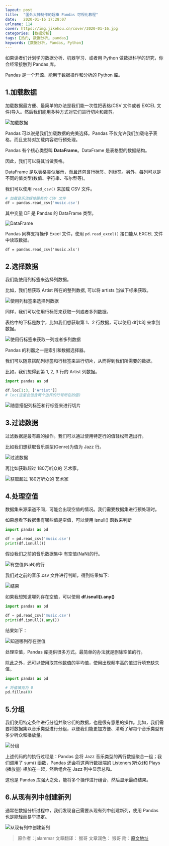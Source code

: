 ```yaml
---
layout: post
title:  "国外大神制作的超棒 Pandas 可视化教程"
date:   2020-01-16 17:28:07
urlname: 114
cover: https://img.jikehou.cn/cover/2020-01-16.jpg
categories: [数据分析]
tags: [热门, 数据分析, pandas]
keywords: [数据分析, Pandas, Python]
---
```

如果读者们计划学习数据分析、机器学习、或者用 Python 做数据科学的研究，你会经常接触到 Pandas 库。

Pandas 是一个开源、能用于数据操作和分析的 Python 库。
<!-- more -->
## 1.加载数据

加载数据最方便、最简单的办法是我们能一次性把表格(CSV 文件或者 EXCEL 文件)导入。然后我们能用多种方式对它们进行切片和裁剪。

![加载数据](https://img.jikehou.cn/img/20200116_1.jpg)

Pandas 可以说是我们加载数据的完美选择。Pandas 不仅允许我们加载电子表格，而且支持对加载内容进行预处理。

Pandas 有个核心类型叫 **DataFrame**。DataFrame 是表格型的数据结构。

因此，我们可以将其当做表格。

DataFrame 是以表格类似展示，而且还包含行标签、列标签。另外，每列可以是不同的值类型(数值、字符串、布尔型等)。

我们可以使用 `read_csv()` 来加载 CSV 文件。

```python
# 加载音乐流媒体服务的 CSV 文件
df = pandas.read_csv('music.csv')
```

其中变量 DF 是 Pandas 的 DataFrame 类型。

![DataFrame](https://img.jikehou.cn/img/20200116_2.jpg)

Pandas 同样支持操作 Excel 文件，使用 `pd.read_excel()` 接口能从 EXCEL 文件中读取数据。

```
df = pandas.read_csv('music.xls')
```

## 2.选择数据

我们能使用列标签来选择列数据。

比如，我们想获取 Artist 所在的整列数据, 可以将 artists 当做下标来获取。

![使用列标签来选择列数据](https://img.jikehou.cn/img/20200116_3.jpg)

同样，我们可以使用行标签来获取一列或者多列数据。

表格中的下标是数字，比如我们想获取第 1、2 行数据，可以使用 df[1:3] 来拿到数据。

![使用行标签来获取一列或者多列数据](https://img.jikehou.cn/img/20200116_4.jpg)

Pandas 的利器之一是索引和数据选择器。

我们可以随意搭配列标签和行标签来进行切片，从而得到我们所需要的数据。

比如，我们想得到第 1, 2, 3 行的 Artist 列数据。

```python
import pandas as pd

df.loc[1:3, ['Artist']]
# loc(这里会包含两个边界的行号所在的值)
```

![随意搭配列标签和行标签来进行切片](https://img.jikehou.cn/img/20200116_5.jpg)


## 3.过滤数据

过滤数据是最有趣的操作。我们可以通过使用特定行的值轻松筛选出行。

比如我们想获取音乐类型(Genre)为值为 Jazz 行。

![过滤数据](https://img.jikehou.cn/img/20200116_6.jpg)

再比如获取超过 180万听众的 艺术家。

![获取超过 180万听众的 艺术家](https://img.jikehou.cn/img/20200116_7.jpg)


## 4.处理空值

数据集来源渠道不同，可能会出现空值的情况。我们需要数据集进行预处理时。

如果想看下数据集有哪些值是空值，可以使用 isnull() 函数来判断

```python
import pandas as pd

df = pd.read_csv('music.csv')
print(df.isnull())
```

假设我们之前的音乐数据集中 有空值(NaN)的行。

![有空值(NaN)的行](https://img.jikehou.cn/img/20200116_8.jpg)

我们对之前的音乐.csv 文件进行判断，得到结果如下:

![结果](https://img.jikehou.cn/img/20200116_9.jpg)

如果我想知道哪列存在空值，可以使用 **df.isnull().any()**

```python
import pandas as pd

df = pd.read_csv('music.csv')
print(df.isnull().any())
```

结果如下：

![知道哪列存在空值](https://img.jikehou.cn/img/20200116_10.jpg)

处理空值，Pandas 库提供很多方式。最简单的办法就是删除空值的行。


除此之外，还可以使用取其他数值的平均值，使用出现频率高的值进行填充缺失值。

```python
import pandas as pd

# 将值填充为 0
pd.fillna(0)
```

## 5.分组

我们使用特定条件进行分组并聚它们的数据，也是很有意思的操作。比如，我们需要将数据集以音乐类型进行分组，以便我们能更加方便、清晰了解每个音乐类型有多少听众和播放量。

![分组](https://img.jikehou.cn/img/20200116_11.jpg)


上述代码的的执行过程是：Pandas 会将 Jazz 音乐类型的两行数据聚合一组；我们调用了 sum() 函数，Pandas 还会将这两行数据端的 Listeners(听众)和 Plays (播放量) 相加在一起，然后组合在 Jazz 列中显示总和。

这也是 Pandas 库强大之处，能将多个操作进行组合，然后显示最终结果。

## 6.从现有列中创建新列

通常在数据分析过程中，我们发现自己需要从现有列中创建新列，使用 Pandas 也是能轻而易举搞定。

![从现有列中创建新列](https://img.jikehou.cn/img/20200116_12.jpg)


> 原作者：jalammar
> 文章翻译： 猴哥 
> 文章润色： 猴哥
> 附：[原文地址](https://jalammar.github.io/gentle-visual-intro-to-data-analysis-python-pandas/)